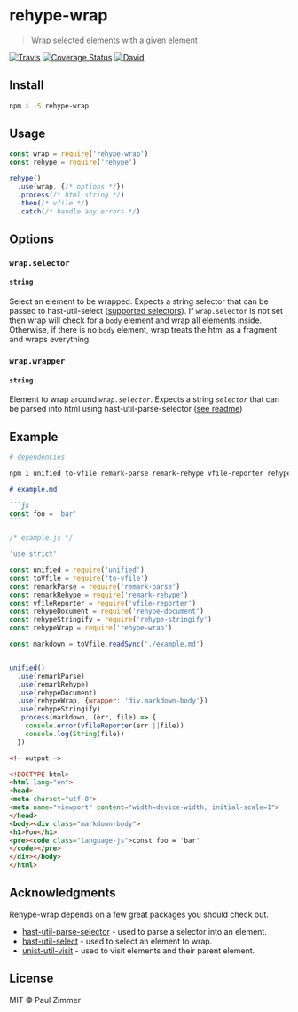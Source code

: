 # rehype-wrap

> Wrap selected elements with a given element

[![Travis](https://img.shields.io/travis/mrzmmr/rehype-wrap.svg)](https://travis-ci.org/mrzmmr/rehype-wrap)
[![Coverage Status](https://coveralls.io/repos/github/mrzmmr/rehype-wrap/badge.svg?branch=master)](https://coveralls.io/github/mrzmmr/rehype-wrap?branch=master)
[![David](https://img.shields.io/david/mrzmmr/rehype-wrap.svg)](https://david-dm.org/mrzmmr/rehype-wrap)

## Install

```sh
npm i -S rehype-wrap
```

## Usage

```js
const wrap = require('rehype-wrap')
const rehype = require('rehype')

rehype()
  .use(wrap, {/* options */})
  .process(/* html string */)
  .then(/* vfile */)
  .catch(/* handle any errors */)
```

## Options

### `wrap.selector`
#### `string`

Select an element to be wrapped. Expects a string selector that can be passed to hast-util-select ([supported selectors](https://github.com/syntax-tree/hast-util-select/blob/master/readme.md#support)). If `wrap.selector` is not set then wrap will check for a `body` element and wrap all elements inside. Otherwise, if there is no `body` element, wrap treats the html as a fragment and wraps everything.

### `wrap.wrapper`</h3>
#### `string`

Element to wrap around *`wrap.selector`*. Expects a string *`selector`* that can be parsed into html using hast-util-parse-selector ([see readme](https://github.com/syntax-tree/hast-util-parse-selector/blob/master/readme.md))

## Example

```sh
# dependencies

npm i unified to-vfile remark-parse remark-rehype vfile-reporter rehype-document rehype-stringify remark-wrap
```

````md
# example.md

```js
const foo = 'bar'
```
````

```js
/* example.js */

'use strict'

const unified = require('unified')
const toVfile = require('to-vfile')
const remarkParse = require('remark-parse')
const remarkRehype = require('remark-rehype')
const vfileReporter = require('vfile-reporter')
const rehypeDocument = require('rehype-document')
const rehypeStringify = require('rehype-stringify')
const rehypeWrap = require('rehype-wrap')

const markdown = toVfile.readSync('./example.md')


unified()
  .use(remarkParse)
  .use(remarkRehype)
  .use(rehypeDocument)
  .use(rehypeWrap, {wrapper: 'div.markdown-body'})
  .use(rehypeStringify)
  .process(markdown, (err, file) => {
    console.error(vfileReporter(err ||file))
    console.log(String(file))
  })
```

```html
<!— output —>

<!DOCTYPE html>
<html lang="en">
<head>
<meta charset="utf-8">
<meta name="viewport" content="width=device-width, initial-scale=1">
</head>
<body><div class="markdown-body">
<h1>Foo</h1>
<pre><code class="language-js">const foo = 'bar'
</code></pre>
</div></body>
</html>

```


## Acknowledgments

Rehype-wrap depends on a few great packages you should check out. 

- [hast-util-parse-selector](https://github.com/syntax-tree/hast-util-parse-selector) - used to parse a selector into an element. 
- [hast-util-select](https://github.com/syntax-tree/hast-util-select) - used to select an element to wrap. 
- [unist-util-visit](https://github.com/syntax-tree/unist-util-visit) - used to visit elements and their parent element.

## License

MIT &copy; Paul Zimmer
